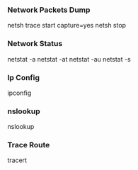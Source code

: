 ### Network Packets Dump
netsh trace start capture=yes
netsh stop

### Network Status
netstat -a
netstat -at
netstat -au
netstat -s
### Ip Config
ipconfig

### nslookup 
nslookup <domain name>

### Trace Route <domain name>
tracert <domain name>